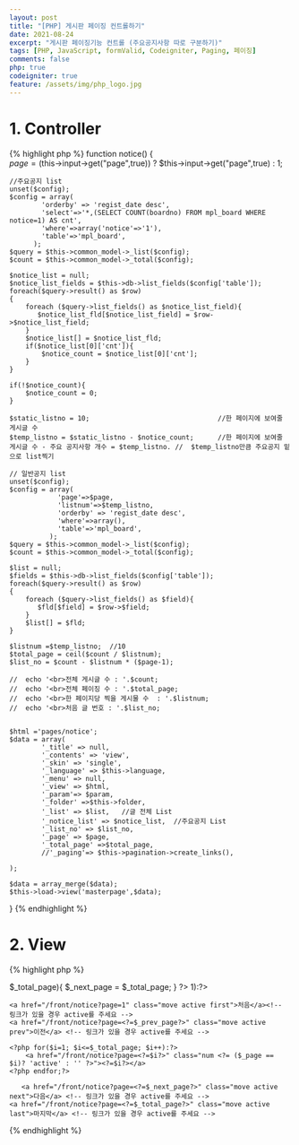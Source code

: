 ```yaml
---
layout: post
title: "[PHP] 게시판 페이징 컨트롤하기"
date: 2021-08-24
excerpt: "게시판 페이징기능 컨트롤 (주요공지사항 따로 구분하기)"
tags: [PHP, JavaScript, formValid, Codeigniter, Paging, 페이징]
comments: false
php: true
codeigniter: true
feature: /assets/img/php_logo.jpg
---
```



# 1. Controller
{% highlight php %}
 function notice()
{  
	$page = ($this->input->get("page",true)) ? $this->input->get("page",true) : 1;

	//주요공지 list
	unset($config);
	$config = array(   
			'orderby' => 'regist_date desc',
			'select'=>'*,(SELECT COUNT(boardno) FROM mpl_board WHERE notice=1) AS cnt',
			'where'=>array('notice'=>'1'), 
            'table'=>'mpl_board',
		  );
	$query = $this->common_model->_list($config);
	$count = $this->common_model->_total($config); 
	 
	$notice_list = null;
	$notice_list_fields = $this->db->list_fields($config['table']);
	foreach($query->result() as $row)
	{
		foreach ($query->list_fields() as $notice_list_field){
		   $notice_list_fld[$notice_list_field] = $row->$notice_list_field;
		}
		$notice_list[] = $notice_list_fld; 
		if($notice_list[0]['cnt']){
			$notice_count = $notice_list[0]['cnt'];
		} 
	}

	if(!$notice_count){
		$notice_count = 0;
	} 
	
	$static_listno = 10;								//한 페이지에 보여줄 게시글 수
	$temp_listno = $static_listno - $notice_count;		//한 페이지에 보여줄 게시글 수 - 주요 공지사항 개수 = $temp_listno. //  $temp_listno만큼 주요공지 밑으로 list찍기

	// 일반공지 list
	unset($config);
	$config = array(
				'page'=>$page,
				'listnum'=>$temp_listno, 
				'orderby' => 'regist_date desc', 
				'where'=>array(),
				'table'=>'mpl_board',
			  );
	$query = $this->common_model->_list($config);  
	$count = $this->common_model->_total($config); 
	  
	$list = null;
	$fields = $this->db->list_fields($config['table']);
	foreach($query->result() as $row)
	{
		foreach ($query->list_fields() as $field){
		   $fld[$field] = $row->$field;
		}
		$list[] = $fld; 
	}
   
	$listnum =$temp_listno;  //10
	$total_page = ceil($count / $listnum); 
	$list_no = $count - $listnum * ($page-1);
 		
	//	echo '<br>전체 게시글 수 : '.$count;
	//	echo '<br>전체 페이징 수 : '.$total_page; 
	//	echo '<br>한 페이지당 찍을 게시물 수  : '.$listnum;
	//	echo '<br>처음 글 번호 : '.$list_no; 
		
 
	$html ='pages/notice';
	$data = array(
			'_title' => null,
			'_contents' => 'view',
			'_skin' => 'single',
			'_language' => $this->language,
			'_menu' => null,
			'_view' => $html,
			'_param'=> $param,
			'_folder' =>$this->folder,
			'_list' => $list,   //글 전체 List
			'_notice_list' => $notice_list,  //주요공지 List
			'_list_no' => $list_no,
			'_page' => $page,
			'_total_page' =>$total_page,
			//'_paging'=> $this->pagination->create_links(),
		 
	);

	$data = array_merge($data); 
	$this->load->view('masterpage',$data); 
		
}
{% endhighlight %}

# 2. View
{% highlight php %}

<?php 

	$_prev_page = $_page - 1;
	$_next_page = $_page + 1;

	if(($_page - 1) <= 0){
		$_prev_page = 1;
	}

	if(($_page + 1) > $_total_page){
		$_next_page = $_total_page;
	} 
?>

<?php if($_total_page > 1):?>
<!-- 1. 현재페이지 = $_page-->
<div class="pagging">  

	<a href="/front/notice?page=1" class="move active first">처음</a><!-- 링크가 있을 경우 active를 주세요 --> 
	<a href="/front/notice?page=<?=$_prev_page?>" class="move active prev">이전</a> <!-- 링크가 있을 경우 active를 주세요 --> 
		  
	<?php for($i=1; $i<=$_total_page; $i++):?>
		<a href="/front/notice?page=<?=$i?>" class="num <?= ($_page == $i)? 'active' : '' ?>"><?=$i?></a>  
	<?php endfor;?>

       <a href="/front/notice?page=<?=$_next_page?>" class="move active next">다음</a> <!-- 링크가 있을 경우 active를 주세요 --> 
	<a href="/front/notice?page=<?=$_total_page?>" class="move active last">마지막</a> <!-- 링크가 있을 경우 active를 주세요 --> 
 
</div> 
    
<?php endif;?>
{% endhighlight %}
